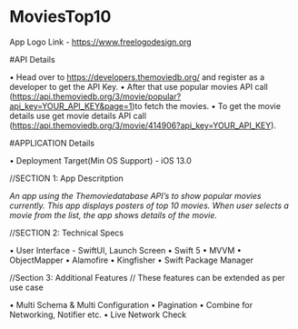 # MoviesTop10

App Logo Link - https://www.freelogodesign.org

#API Details

• Head over to https://developers.themoviedb.org/ and register as a developer to get the API Key.
• After that use popular movies API call (https://api.themoviedb.org/3/movie/popular?api_key=YOUR_API_KEY&page=1)to fetch the movies. 
• To get the movie details use get movie details API call (https://api.themoviedb.org/3/movie/414906?api_key=YOUR_API_KEY). 

#APPLICATION Details

• Deployment Target(Min OS Support) - iOS 13.0

//SECTION 1:  App Descritption

  *An app using the Themoviedatabase API’s to show popular movies currently.
  This app displays posters of top 10 movies. When user selects a movie from the list, the app shows details of the movie.*

//SECTION 2: Technical Specs

• User Interface - SwiftUI, Launch Screen
• Swift 5
• MVVM
• ObjectMapper
• Alamofire
• Kingfisher
• Swift Package Manager

//Section 3: Additional Features
// These features can be extended as per use case

• Multi Schema & Multi Configuration
• Pagination
• Combine for Networking, Notifier etc.
• Live Network Check

